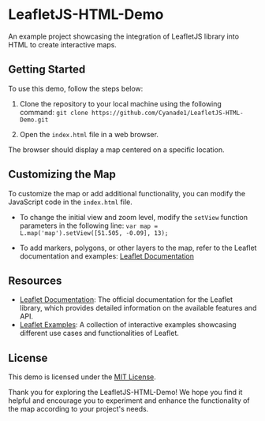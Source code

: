 # LeafletJS-HTML-Demo

An example project showcasing the integration of LeafletJS library into HTML to create interactive maps.

## Getting Started

To use this demo, follow the steps below:

1. Clone the repository to your local machine using the following command:
`git clone https://github.com/Cyanade1/LeafletJS-HTML-Demo.git`


2. Open the `index.html` file in a web browser.

The browser should display a map centered on a specific location.

## Customizing the Map

To customize the map or add additional functionality, you can modify the JavaScript code in the `index.html` file.

- To change the initial view and zoom level, modify the `setView` function parameters in the following line:
`var map = L.map('map').setView([51.505, -0.09], 13);`

- To add markers, polygons, or other layers to the map, refer to the Leaflet documentation and examples: [Leaflet Documentation](https://leafletjs.com/reference-1.7.1.html)

## Resources

- [Leaflet Documentation](https://leafletjs.com/): The official documentation for the Leaflet library, which provides detailed information on the available features and API.
- [Leaflet Examples](https://leafletjs.com/examples.html): A collection of interactive examples showcasing different use cases and functionalities of Leaflet.

## License

This demo is licensed under the [MIT License](LICENSE).

Thank you for exploring the LeafletJS-HTML-Demo! We hope you find it helpful and encourage you to experiment and enhance the functionality of the map according to your project's needs.
